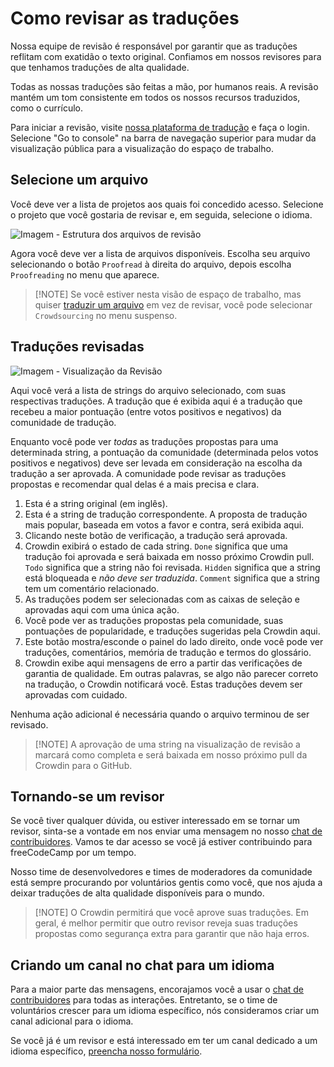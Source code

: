 # Como revisar as traduções

Nossa equipe de revisão é responsável por garantir que as traduções reflitam com exatidão o texto original. Confiamos em nossos revisores para que tenhamos traduções de alta qualidade.

Todas as nossas traduções são feitas a mão, por humanos reais. A revisão mantém um tom consistente em todos os nossos recursos traduzidos, como o currículo.

Para iniciar a revisão, visite [nossa plataforma de tradução](https://translate.freecodecamp.org) e faça o login. Selecione "Go to console" na barra de navegação superior para mudar da visualização pública para a visualização do espaço de trabalho.

## Selecione um arquivo

Você deve ver a lista de projetos aos quais foi concedido acesso. Selecione o projeto que você gostaria de revisar e, em seguida, selecione o idioma.

![Imagem - Estrutura dos arquivos de revisão](https://contribute.freecodecamp.org/images/crowdin/proof-file-tree.png)

Agora você deve ver a lista de arquivos disponíveis. Escolha seu arquivo selecionando o botão `Proofread` à direita do arquivo, depois escolha `Proofreading` no menu que aparece.

> [!NOTE] Se você estiver nesta visão de espaço de trabalho, mas quiser [traduzir um arquivo](how-to-translate-files.md) em vez de revisar, você pode selecionar `Crowdsourcing` no menu suspenso.

## Traduções revisadas

![Imagem - Visualização da Revisão](https://contribute.freecodecamp.org/images/crowdin/proofread.png)

<!--Add proofread/crowdsource button to the image-->

Aqui você verá a lista de strings do arquivo selecionado, com suas respectivas traduções. A tradução que é exibida aqui é a tradução que recebeu a maior pontuação (entre votos positivos e negativos) da comunidade de tradução.

Enquanto você pode ver _todas_ as traduções propostas para uma determinada string, a pontuação da comunidade (determinada pelos votos positivos e negativos) deve ser levada em consideração na escolha da tradução a ser aprovada. A comunidade pode revisar as traduções propostas e recomendar qual delas é a mais precisa e clara.

1. Esta é a string original (em inglês).
2. Esta é a string de tradução correspondente. A proposta de tradução mais popular, baseada em votos a favor e contra, será exibida aqui.
3. Clicando neste botão de verificação, a tradução será aprovada.
4. Crowdin exibirá o estado de cada string. `Done` significa que uma tradução foi aprovada e será baixada em nosso próximo Crowdin pull. `Todo` significa que a string não foi revisada. `Hidden` significa que a string está bloqueada e _não deve ser traduzida_. `Comment` significa que a string tem um comentário relacionado.
5. As traduções podem ser selecionadas com as caixas de seleção e aprovadas aqui com uma única ação.
6. Você pode ver as traduções propostas pela comunidade, suas pontuações de popularidade, e traduções sugeridas pela Crowdin aqui.
7. Este botão mostra/esconde o painel do lado direito, onde você pode ver traduções, comentários, memória de tradução e termos do glossário.
8. Crowdin exibe aqui mensagens de erro a partir das verificações de garantia de qualidade. Em outras palavras, se algo não parecer correto na tradução, o Crowdin notificará você. Estas traduções devem ser aprovadas com cuidado.

Nenhuma ação adicional é necessária quando o arquivo terminou de ser revisado.

> [!NOTE] A aprovação de uma string na visualização de revisão a marcará como completa e será baixada em nosso próximo pull da Crowdin para o GitHub.

## Tornando-se um revisor

Se você tiver qualquer dúvida, ou estiver interessado em se tornar um revisor, sinta-se a vontade em nos enviar uma mensagem no nosso [ chat de contribuidores](https://chat.freecodecamp.org/channel/contributors). Vamos te dar acesso se você já estiver contribuindo para freeCodeCamp por um tempo.

Nosso time de desenvolvedores e times de moderadores da comunidade está sempre procurando por voluntários gentis como você, que nos ajuda a deixar traduções de alta qualidade disponíveis para o mundo.

> [!NOTE] O Crowdin permitirá que você aprove suas traduções. Em geral, é melhor permitir que outro revisor reveja suas traduções propostas como segurança extra para garantir que não haja erros.

## Criando um canal no chat para um idioma

Para a maior parte das mensagens, encorajamos você a usar o [chat de contribuidores](https://chat.freecodecamp.org/channel/contributors) para todas as interações. Entretanto, se o time de voluntários crescer para um idioma específico, nós consideramos criar um canal adicional para o idioma.

Se você já é um revisor e está interessado em ter um canal dedicado a um idioma específico, [preencha nosso formulário](https://forms.gle/XU5CyutrYCgDYaVZA).
